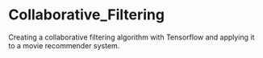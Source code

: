 # Collaborative_Filtering
Creating a collaborative filtering algorithm with Tensorflow and applying it to a movie recommender system.
